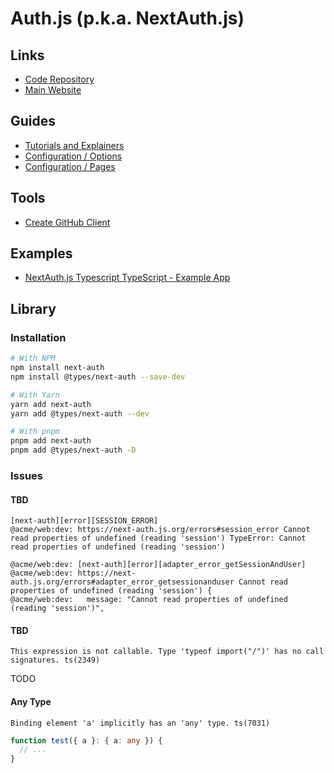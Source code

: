 # Auth.js (p.k.a. NextAuth.js)

<!--
https://github.com/pedroapfilho/acme-monorepo/tree/main
-->

## Links

- [Code Repository](https://github.com/nextauthjs/next-auth)
- [Main Website](https://authjs.dev)

## Guides

- [Tutorials and Explainers](https://next-auth.js.org/tutorials)
- [Configuration / Options](https://next-auth.js.org/configuration/options)
- [Configuration / Pages](https://next-auth.js.org/configuration/pages)

## Tools

- [Create GitHub Client](https://github-client-generator.vercel.app)

## Examples

- [NextAuth.js Typescript TypeScript - Example App](https://github.com/nextauthjs/next-auth-typescript-example)

## Library

### Installation

<!--
npm install @prisma/client @next-auth/prisma-adapter@canary
npm install prisma --save-dev
-->

```sh
# With NPM
npm install next-auth
npm install @types/next-auth --save-dev

# With Yarn
yarn add next-auth
yarn add @types/next-auth --dev

# With pnpm
pnpm add next-auth
pnpm add @types/next-auth -D
```

### Issues

#### TBD

```log
[next-auth][error][SESSION_ERROR]
@acme/web:dev: https://next-auth.js.org/errors#session_error Cannot read properties of undefined (reading 'session') TypeError: Cannot read properties of undefined (reading 'session')

@acme/web:dev: [next-auth][error][adapter_error_getSessionAndUser]
@acme/web:dev: https://next-auth.js.org/errors#adapter_error_getsessionanduser Cannot read properties of undefined (reading 'session') {
@acme/web:dev:   message: "Cannot read properties of undefined (reading 'session')",
```

#### TBD

```log
This expression is not callable. Type 'typeof import("/")' has no call signatures. ts(2349)
```

TODO

#### Any Type

```log
Binding element 'a' implicitly has an 'any' type. ts(7031)
```

```ts
function test({ a }: { a: any }) {
  // ...
}
```

<!--
next-auth.d.ts

import 'next-auth/jwt'

declare module 'next-auth/jwt' {
  interface JWT {
    userRole?: 'admin'
  }
}
-->
